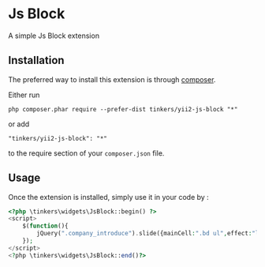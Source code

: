 Js Block
========
A simple Js Block extension

Installation
------------

The preferred way to install this extension is through [composer](http://getcomposer.org/download/).

Either run

```
php composer.phar require --prefer-dist tinkers/yii2-js-block "*"
```

or add

```
"tinkers/yii2-js-block": "*"
```

to the require section of your `composer.json` file.


Usage
-----

Once the extension is installed, simply use it in your code by  :

```php
<?php \tinkers\widgets\JsBlock::begin() ?>
<script>
    $(function(){
        jQuery(".company_introduce").slide({mainCell:".bd ul",effect:"left",autoPlay:true,mouseOverStop:true});
    });
</script>
<?php \tinkers\widgets\JsBlock::end()?>
```